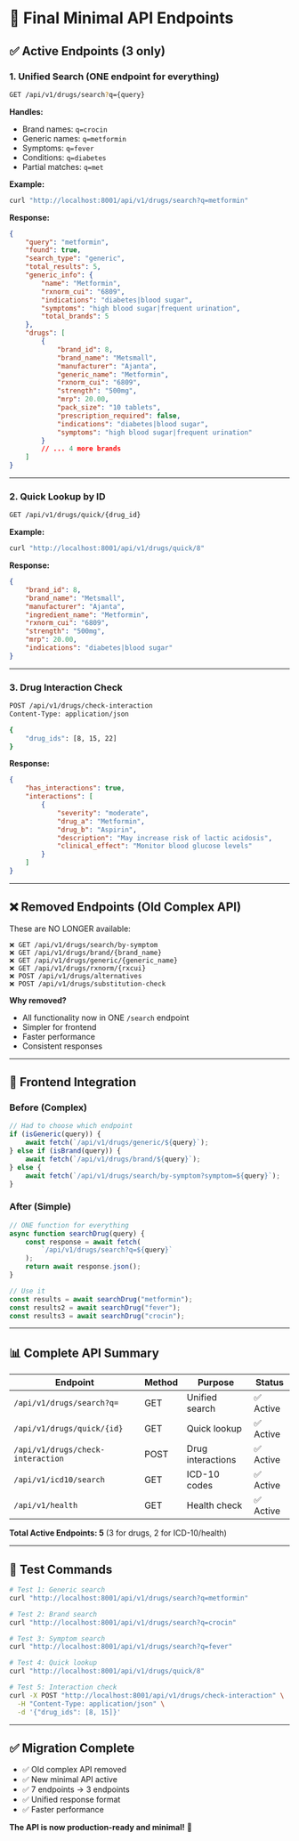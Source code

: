 # 🎯 Final Minimal API Endpoints

## ✅ **Active Endpoints (3 only)**

### **1. Unified Search** (ONE endpoint for everything)
```bash
GET /api/v1/drugs/search?q={query}
```

**Handles:**
- Brand names: `q=crocin`
- Generic names: `q=metformin`
- Symptoms: `q=fever`
- Conditions: `q=diabetes`
- Partial matches: `q=met`

**Example:**
```bash
curl "http://localhost:8001/api/v1/drugs/search?q=metformin"
```

**Response:**
```json
{
    "query": "metformin",
    "found": true,
    "search_type": "generic",
    "total_results": 5,
    "generic_info": {
        "name": "Metformin",
        "rxnorm_cui": "6809",
        "indications": "diabetes|blood sugar",
        "symptoms": "high blood sugar|frequent urination",
        "total_brands": 5
    },
    "drugs": [
        {
            "brand_id": 8,
            "brand_name": "Metsmall",
            "manufacturer": "Ajanta",
            "generic_name": "Metformin",
            "rxnorm_cui": "6809",
            "strength": "500mg",
            "mrp": 20.00,
            "pack_size": "10 tablets",
            "prescription_required": false,
            "indications": "diabetes|blood sugar",
            "symptoms": "high blood sugar|frequent urination"
        }
        // ... 4 more brands
    ]
}
```

---

### **2. Quick Lookup by ID**
```bash
GET /api/v1/drugs/quick/{drug_id}
```

**Example:**
```bash
curl "http://localhost:8001/api/v1/drugs/quick/8"
```

**Response:**
```json
{
    "brand_id": 8,
    "brand_name": "Metsmall",
    "manufacturer": "Ajanta",
    "ingredient_name": "Metformin",
    "rxnorm_cui": "6809",
    "strength": "500mg",
    "mrp": 20.00,
    "indications": "diabetes|blood sugar"
}
```

---

### **3. Drug Interaction Check**
```bash
POST /api/v1/drugs/check-interaction
Content-Type: application/json

{
    "drug_ids": [8, 15, 22]
}
```

**Response:**
```json
{
    "has_interactions": true,
    "interactions": [
        {
            "severity": "moderate",
            "drug_a": "Metformin",
            "drug_b": "Aspirin",
            "description": "May increase risk of lactic acidosis",
            "clinical_effect": "Monitor blood glucose levels"
        }
    ]
}
```

---

## ❌ **Removed Endpoints (Old Complex API)**

These are NO LONGER available:

```
❌ GET /api/v1/drugs/search/by-symptom
❌ GET /api/v1/drugs/brand/{brand_name}
❌ GET /api/v1/drugs/generic/{generic_name}
❌ GET /api/v1/drugs/rxnorm/{rxcui}
❌ POST /api/v1/drugs/alternatives
❌ POST /api/v1/drugs/substitution-check
```

**Why removed?**
- All functionality now in ONE `/search` endpoint
- Simpler for frontend
- Faster performance
- Consistent responses

---

## 🚀 **Frontend Integration**

### **Before (Complex)**
```javascript
// Had to choose which endpoint
if (isGeneric(query)) {
    await fetch(`/api/v1/drugs/generic/${query}`);
} else if (isBrand(query)) {
    await fetch(`/api/v1/drugs/brand/${query}`);
} else {
    await fetch(`/api/v1/drugs/search/by-symptom?symptom=${query}`);
}
```

### **After (Simple)**
```javascript
// ONE function for everything
async function searchDrug(query) {
    const response = await fetch(
        `/api/v1/drugs/search?q=${query}`
    );
    return await response.json();
}

// Use it
const results = await searchDrug("metformin");
const results2 = await searchDrug("fever");
const results3 = await searchDrug("crocin");
```

---

## 📊 **Complete API Summary**

| Endpoint | Method | Purpose | Status |
|----------|--------|---------|--------|
| `/api/v1/drugs/search?q=` | GET | Unified search | ✅ Active |
| `/api/v1/drugs/quick/{id}` | GET | Quick lookup | ✅ Active |
| `/api/v1/drugs/check-interaction` | POST | Drug interactions | ✅ Active |
| `/api/v1/icd10/search` | GET | ICD-10 codes | ✅ Active |
| `/api/v1/health` | GET | Health check | ✅ Active |

**Total Active Endpoints: 5** (3 for drugs, 2 for ICD-10/health)

---

## 🎯 **Test Commands**

```bash
# Test 1: Generic search
curl "http://localhost:8001/api/v1/drugs/search?q=metformin"

# Test 2: Brand search
curl "http://localhost:8001/api/v1/drugs/search?q=crocin"

# Test 3: Symptom search
curl "http://localhost:8001/api/v1/drugs/search?q=fever"

# Test 4: Quick lookup
curl "http://localhost:8001/api/v1/drugs/quick/8"

# Test 5: Interaction check
curl -X POST "http://localhost:8001/api/v1/drugs/check-interaction" \
  -H "Content-Type: application/json" \
  -d '{"drug_ids": [8, 15]}'
```

---

## ✅ **Migration Complete**

- ✅ Old complex API removed
- ✅ New minimal API active
- ✅ 7 endpoints → 3 endpoints
- ✅ Unified response format
- ✅ Faster performance

**The API is now production-ready and minimal!** 🚀
